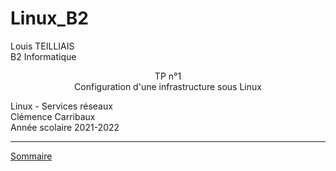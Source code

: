 # Linux_B2


Louis TEILLIAIS                      
B2 Informatique


<center>
TP n°1 <br>
Configuration d'une infrastructure sous Linux
</center>


Linux - Services réseaux <br>
Clémence Carribaux <br>
Année scolaire 2021-2022 <br>

***
[Sommaire](TP1/sommaire.md)